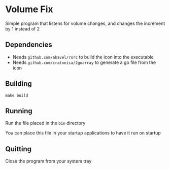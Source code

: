 # Volume Fix
Simple program that listens for volume changes, and changes the increment by 1 instead of 2

## Dependencies
- Needs `github.com/akavel/rsrc` to build the icon into the executable
- Needs `github.com/cratonica/2goarray` to generate a go file from the icon

## Building
`make build`

## Running
Run the file placed in the `bin` directory

You can place this file in your startup applications to have it run on startup

## Quitting
Close the program from your system tray